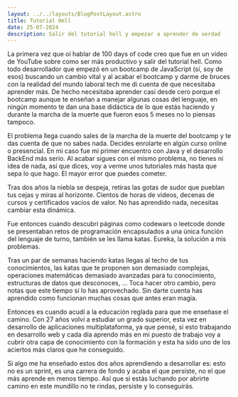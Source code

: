 ```yaml
---
layout: ../../layouts/BlogPostLayout.astro
title: Tutorial Hell
date: 25-07-2024
description: Salir del tutorial hell y empezar a aprender de verdad
---
```


La primera vez que oí hablar de 100 days of code creo que fue en un video de YouTube sobre como ser más productivo y salir del tutorial hell. Como todo desarrollador que empezó en un bootcamp de JavaScript (sí, soy de esos) buscando un cambio vital y al acabar el bootcamp y darme de bruces con la realidad del mundo laboral tech me di cuenta de que necesitaba aprender más. De hecho necesitaba aprender casi desde cero porque el bootcamp aunque te enseñan a manejar algunas cosas del lenguaje, en ningún momento te dan una base didáctica de lo que estás haciendo y durante la marcha de la muerte que fueron esos 5 meses no lo piensas tampoco.

El problema llega cuando sales de la marcha de la muerte del bootcamp y te das cuenta de que no sabes nada. Decides enrolarte en algún curso online o presencial. En mi caso fue mi primer encuentro con Java y el desarrollo BackEnd más serio. Al acabar sigues con el mismo problema, no tienes ni idea de nada, así que dices, voy a verme unos tutoriales más hasta que sepa lo que hago. El mayor error que puedes cometer.

Tras dos años la niebla se despeja, retiras las gotas de sudor que pueblan tus cejas y miras al horizonte. Cientos de horas de videos, decenas de cursos y certificados vacíos de valor. No has aprendido nada, necesitas cambiar esta dinámica.

Fue entonces cuando descubrí páginas como codewars o leetcode donde se presentaban retos de programación encapsulados a una única función del lenguaje de turno, también se les llama katas. Eureka, la solución a mis problemas.

Tras un par de semanas haciendo katas llegas al techo de tus conocimientos, las katas que te proponen son demasiado complejas, operaciones matemáticas demasiado avanzadas para tu conocimiento, estructuras de datos que desconoces, ... Toca hacer otro cambio, pero notas que este tiempo sí lo has aprovechado. Sin darte cuenta has aprendido como funcionan muchas cosas que antes eran magia.

Entonces es cuando acudí a la educación reglada para que me enseñase el camino. Con 27 años volví a estudiar un grado superior, esta vez en desarrollo de aplicaciones multiplataforma, ya que pensé, si esto trabajando en desarrollo web y cada día aprendo más en mi puesto de trabajo voy a cubrir otra capa de conocimiento con la formación y esta ha sido uno de los aciertos más claros que he conseguido.

Si algo me ha enseñado estos dos años aprendiendo a desarrollar es: esto no es un sprint, es una carrera de fondo y acaba el que persiste, no el que más aprende en menos tiempo. Así que si estás luchando por abrirte camino en este mundillo no te rindas, persiste y lo conseguirás.